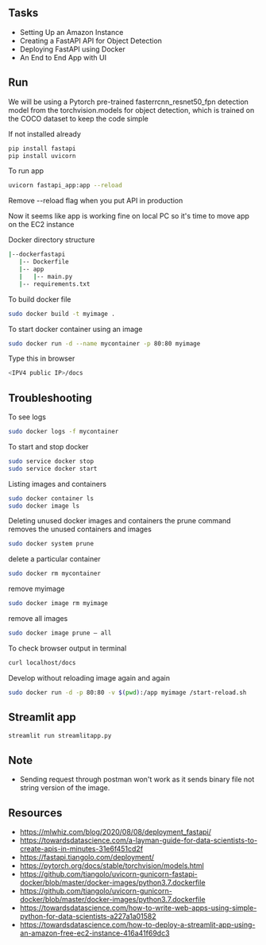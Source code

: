 ## Tasks 

- Setting Up an Amazon Instance
- Creating a FastAPI API for Object Detection
- Deploying FastAPI using Docker
- An End to End App with UI

## Run

We will be using a Pytorch pre-trained fasterrcnn_resnet50_fpn detection model from the torchvision.models for object detection, which is trained on the COCO dataset to keep the code simple

If not installed already
```bash
pip install fastapi
pip install uvicorn
```

To run app
```bash
uvicorn fastapi_app:app --reload
```
Remove --reload flag when you put API in production 

Now it seems like app is working fine on local PC so it's time to move 
app on the EC2 instance 

Docker directory structure 

```bash
|--dockerfastapi
   |-- Dockerfile
   |-- app
   |   |-- main.py
   |-- requirements.txt
```   

To build docker file 
```bash
sudo docker build -t myimage .
```

To start docker container using an image 
```bash
sudo docker run -d --name mycontainer -p 80:80 myimage
```

Type this in browser
```bash
<IPV4 public IP>/docs
```

## Troubleshooting 

To see logs 
```bash
sudo docker logs -f mycontainer
```

To start and stop docker 
```bash
sudo service docker stop
sudo service docker start
```

Listing images and containers
```bash
sudo docker container ls
sudo docker image ls
```

Deleting unused docker images and containers
the prune command removes the unused containers and images
```bash
sudo docker system prune
```

delete a particular container
```bash
sudo docker rm mycontainer
```

remove myimage
```bash
sudo docker image rm myimage
```

remove all images
```bash
sudo docker image prune — all
```

To check browser output in terminal
```bash
curl localhost/docs
```

Develop without reloading image again and again 
```bash
sudo docker run -d -p 80:80 -v $(pwd):/app myimage /start-reload.sh
```

## Streamlit app

```bash
streamlit run streamlitapp.py
```

## Note

- Sending request through postman won't work as it sends binary file 
not string version of the image.
 

## Resources 

- https://mlwhiz.com/blog/2020/08/08/deployment_fastapi/
- https://towardsdatascience.com/a-layman-guide-for-data-scientists-to-create-apis-in-minutes-31e6f451cd2f
- https://fastapi.tiangolo.com/deployment/
- https://pytorch.org/docs/stable/torchvision/models.html
- https://github.com/tiangolo/uvicorn-gunicorn-fastapi-docker/blob/master/docker-images/python3.7.dockerfile
- https://github.com/tiangolo/uvicorn-gunicorn-docker/blob/master/docker-images/python3.7.dockerfile
- https://towardsdatascience.com/how-to-write-web-apps-using-simple-python-for-data-scientists-a227a1a01582
- https://towardsdatascience.com/how-to-deploy-a-streamlit-app-using-an-amazon-free-ec2-instance-416a41f69dc3

